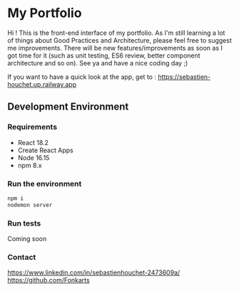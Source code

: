# My Portfolio

Hi ! 
This is the front-end interface of my portfolio.
As I'm still learning a lot of things about Good Practices and Architecture, please feel free to suggest me improvements.
There will be new features/improvements as soon as I got time for it (such as unit testing, ES6 review, better component architecture and so on).
See ya and have a nice coding day ;)

If you want to have a quick look at the app, get to : 
https://sebastien-houchet.up.railway.app

## Development Environment

### Requirements

- React 18.2
- Create React Apps
- Node 16.15
- npm 8.x

### Run the environment

```bash
npm i
nodemon server
```

### Run tests

Coming soon

### Contact

https://www.linkedin.com/in/sebastienhouchet-2473609a/
https://github.com/Fonkarts

